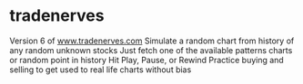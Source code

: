 # tradenerves
Version 6 of www.tradenerves.com
Simulate a random chart from history of any random unknown stocks
Just fetch one of the available patterns charts or random point in history
Hit Play, Pause, or Rewind 
Practice buying and selling to get used to real life charts without bias
